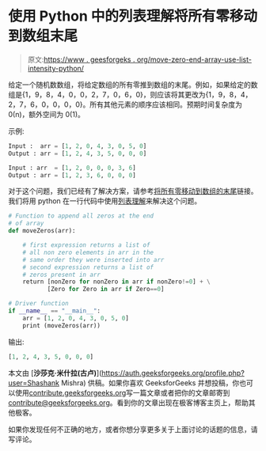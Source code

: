 # 使用 Python 中的列表理解将所有零移动到数组末尾

> 原文:[https://www . geesforgeks . org/move-zero-end-array-use-list-intensity-python/](https://www.geeksforgeeks.org/move-zeroes-end-array-using-list-comprehension-python/)

给定一个随机数数组，将给定数组的所有零推到数组的末尾。例如，如果给定的数组是{1，9，8，4，0，0，2，7，0，6，0}，则应该将其更改为{1，9，8，4，2，7，6，0，0，0，0}。所有其他元素的顺序应该相同。预期时间复杂度为 0(n)，额外空间为 0(1)。

示例:

```py
Input :  arr = [1, 2, 0, 4, 3, 0, 5, 0]
Output : arr = [1, 2, 4, 3, 5, 0, 0, 0]

Input : arr  = [1, 2, 0, 0, 0, 3, 6]
Output : arr = [1, 2, 3, 6, 0, 0, 0]

```

对于这个问题，我们已经有了解决方案，请参考[将所有零移动到数组的末尾](https://www.geeksforgeeks.org/move-zeroes-end-array/)链接。我们将用 python 在一行代码中使用[列表理解](https://www.geeksforgeeks.org/python-list-comprehension-and-slicing/)来解决这个问题。

```py
# Function to append all zeros at the end 
# of array
def moveZeros(arr):

    # first expression returns a list of
    # all non zero elements in arr in the 
    # same order they were inserted into arr
    # second expression returns a list of 
    # zeros present in arr
    return [nonZero for nonZero in arr if nonZero!=0] + \
           [Zero for Zero in arr if Zero==0]

# Driver function
if __name__ == "__main__":
    arr = [1, 2, 0, 4, 3, 0, 5, 0]
    print (moveZeros(arr))
```

输出:

```py
[1, 2, 4, 3, 5, 0, 0, 0]

```

本文由 [**沙莎克·米什拉(古卢)**](https://auth.geeksforgeeks.org/profile.php?user=Shashank Mishra) 供稿。如果你喜欢 GeeksforGeeks 并想投稿，你也可以使用[contribute.geeksforgeeks.org](http://www.contribute.geeksforgeeks.org)写一篇文章或者把你的文章邮寄到 contribute@geeksforgeeks.org。看到你的文章出现在极客博客主页上，帮助其他极客。

如果你发现任何不正确的地方，或者你想分享更多关于上面讨论的话题的信息，请写评论。